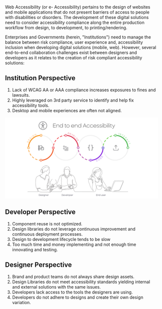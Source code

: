 Web Accessibility (or e- Accessibility) pertains to the design of websites and mobile applications that do not present barriers of access to people with disabilities or disorders. The development of these digital solutions need to consider accessibility compliance along the entire production workflow from design, to development, to printing/rendering. 

Enterprises and Governments (herein, "Institutions") need to manage the balance between risk compliance, user experience and, accessibility inclusion when developing digital solutions (mobile, web). However, several end-to-end collaboration challenges exist between designers and developers as it relates to the creation of risk compliant accessibility solutions:

## Institution Perspective 
1. Lack of WCAG AA or AAA compliance increases exposures to fines and lawsuits.
2. Highly leveraged on 3rd party service to identify and help fix accessibility tools.
3. Desktop and mobile experiences are often not aligned.

![workflow](../../_images/gaad-a11y-e2e.png)

## Developer Perspective
1. Component reuse is not optimized.
2. Design libraries do not leverage continuous improvement and continuous deployment processes.
3. Design to development lifecycle tends to be slow 
4. Too much time and money implementing and not enough time innovating and testing.

## Designer Perspective
1. Brand and product teams do not always share design assets.
2. Design Libraries do not meet accessibility standards yielding internal and external solutions with the same issues. 
3. Developers lack access to the tools the designers are using. 
4. Developers do not adhere to designs and create their own design variation.

